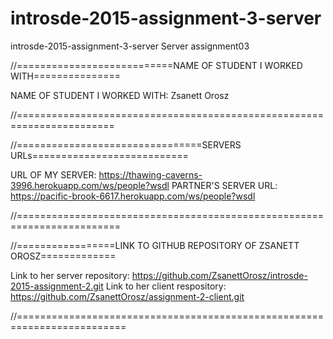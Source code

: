# introsde-2015-assignment-3-server

introsde-2015-assignment-3-server
Server assignment03

//===========================NAME OF STUDENT I WORKED WITH===============

NAME OF STUDENT I WORKED WITH: Zsanett Orosz 

//=======================================================================

//================================SERVERS URLs===========================

URL OF MY SERVER: https://thawing-caverns-3996.herokuapp.com/ws/people?wsdl 
PARTNER'S SERVER URL: https://pacific-brook-6617.herokuapp.com/ws/people?wsdl

//========================================================================

//=================LINK TO GITHUB REPOSITORY OF ZSANETT OROSZ=============

Link to her server repository: https://github.com/ZsanettOrosz/introsde-2015-assignment-2.git
Link to her client respository: https://github.com/ZsanettOrosz/assignment-2-client.git

//=========================================================================

